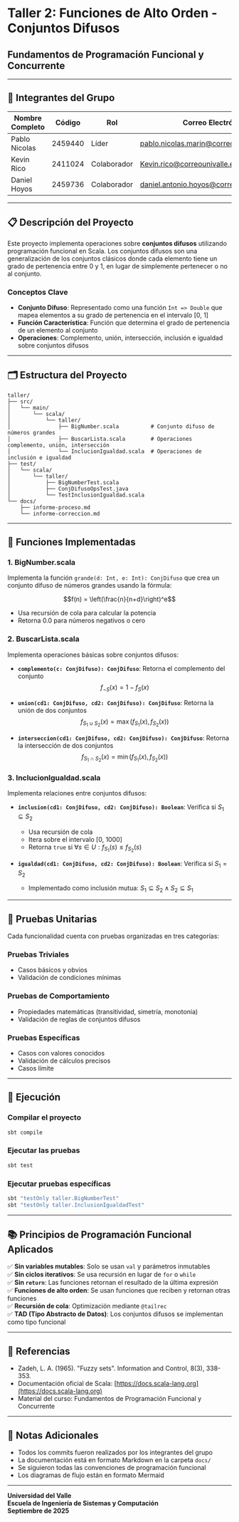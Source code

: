 # Taller 2: Funciones de Alto Orden - Conjuntos Difusos

## Fundamentos de Programación Funcional y Concurrente

---

## 👥 Integrantes del Grupo

| Nombre Completo       | Código  | Rol            |           Correo Electrónico               |
|-----------------------|---------|----------------|--------------------------------------------|               
| Pablo Nicolas         | 2459440 | Líder          | pablo.nicolas.marin@correounivalle.edu.co  |
| Kevin Rico            | 2411024 | Colaborador    | Kevin.rico@correounivalle.edu.co           |
| Daniel Hoyos          | 2459736 | Colaborador    | daniel.antonio.hoyos@correo.univalle.edu.co|

---

## 📋 Descripción del Proyecto

Este proyecto implementa operaciones sobre **conjuntos difusos** utilizando programación funcional en Scala. Los conjuntos difusos son una generalización de los conjuntos clásicos donde cada elemento tiene un grado de pertenencia entre 0 y 1, en lugar de simplemente pertenecer o no al conjunto.

### Conceptos Clave

- **Conjunto Difuso**: Representado como una función `Int => Double` que mapea elementos a su grado de pertenencia en el intervalo [0, 1]
- **Función Característica**: Función que determina el grado de pertenencia de un elemento al conjunto
- **Operaciones**: Complemento, unión, intersección, inclusión e igualdad sobre conjuntos difusos

---

## 🗂️ Estructura del Proyecto

```
taller/
├── src/
│   └── main/
│       └── scala/
│           └── taller/
│               ├── BigNumber.scala          # Conjunto difuso de números grandes
│               ├── BuscarLista.scala        # Operaciones complemento, unión, intersección
│               └── InclucionIgualdad.scala  # Operaciones de inclusión e igualdad
├── test/
│   └── scala/
│       └── taller/
│           ├── BigNumberTest.scala
│           ├── ConjDifusoOpsTest.java
│           └── TestInclusionIgualdad.scala
└── docs/
    ├── informe-proceso.md
    └── informe-correccion.md
```

---

## 🔧 Funciones Implementadas

### 1. **BigNumber.scala**
Implementa la función `grande(d: Int, e: Int): ConjDifuso` que crea un conjunto difuso de números grandes usando la fórmula:

$$f(n) = \left(\frac{n}{n+d}\right)^e$$

- Usa recursión de cola para calcular la potencia
- Retorna 0.0 para números negativos o cero

### 2. **BuscarLista.scala**
Implementa operaciones básicas sobre conjuntos difusos:

- **`complemento(c: ConjDifuso): ConjDifuso`**: Retorna el complemento del conjunto
  $$f_{\neg S}(x) = 1 - f_S(x)$$

- **`union(cd1: ConjDifuso, cd2: ConjDifuso): ConjDifuso`**: Retorna la unión de dos conjuntos
  $$f_{S_1 \cup S_2}(x) = \max(f_{S_1}(x), f_{S_2}(x))$$

- **`interseccion(cd1: ConjDifuso, cd2: ConjDifuso): ConjDifuso`**: Retorna la intersección de dos conjuntos
  $$f_{S_1 \cap S_2}(x) = \min(f_{S_1}(x), f_{S_2}(x))$$

### 3. **InclucionIgualdad.scala**
Implementa relaciones entre conjuntos difusos:

- **`inclusion(cd1: ConjDifuso, cd2: ConjDifuso): Boolean`**: Verifica si $S_1 \subseteq S_2$
  - Usa recursión de cola
  - Itera sobre el intervalo [0, 1000]
  - Retorna `true` si $\forall s \in U: f_{S_1}(s) \leq f_{S_2}(s)$

- **`igualdad(cd1: ConjDifuso, cd2: ConjDifuso): Boolean`**: Verifica si $S_1 = S_2$
  - Implementado como inclusión mutua: $S_1 \subseteq S_2 \land S_2 \subseteq S_1$

---

## 🧪 Pruebas Unitarias

Cada funcionalidad cuenta con pruebas organizadas en tres categorías:

### **Pruebas Triviales**
- Casos básicos y obvios
- Validación de condiciones mínimas

### **Pruebas de Comportamiento**
- Propiedades matemáticas (transitividad, simetría, monotonía)
- Validación de reglas de conjuntos difusos

### **Pruebas Específicas**
- Casos con valores conocidos
- Validación de cálculos precisos
- Casos límite

---

## 🚀 Ejecución

### Compilar el proyecto
```bash
sbt compile
```

### Ejecutar las pruebas
```bash
sbt test
```

### Ejecutar pruebas específicas
```bash
sbt "testOnly taller.BigNumberTest"
sbt "testOnly taller.InclusionIgualdadTest"
```

---

## 📚 Principios de Programación Funcional Aplicados

✅ **Sin variables mutables**: Solo se usan `val` y parámetros inmutables  
✅ **Sin ciclos iterativos**: Se usa recursión en lugar de `for` o `while`  
✅ **Sin `return`**: Las funciones retornan el resultado de la última expresión  
✅ **Funciones de alto orden**: Se usan funciones que reciben y retornan otras funciones  
✅ **Recursión de cola**: Optimización mediante `@tailrec`  
✅ **TAD (Tipo Abstracto de Datos)**: Los conjuntos difusos se implementan como tipo funcional

---

## 📖 Referencias

- Zadeh, L. A. (1965). "Fuzzy sets". Information and Control, 8(3), 338-353.
- Documentación oficial de Scala: [https://docs.scala-lang.org](https://docs.scala-lang.org)
- Material del curso: Fundamentos de Programación Funcional y Concurrente

---



## 📝 Notas Adicionales

- Todos los commits fueron realizados por los integrantes del grupo
- La documentación está en formato Markdown en la carpeta `docs/`
- Se siguieron todas las convenciones de programación funcional
- Los diagramas de flujo están en formato Mermaid

---

**Universidad del Valle**  
**Escuela de Ingeniería de Sistemas y Computación**  
**Septiembre de 2025**
